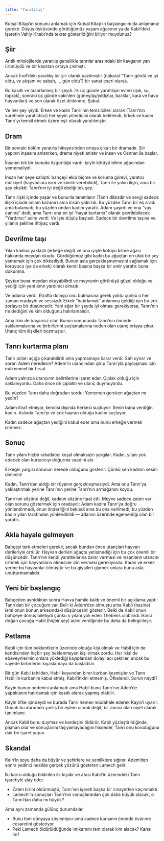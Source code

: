 ```yaml
---
title: "Yaratılış"
---
```


Kutsal Kitap’ın sonunu anlamak için Kutsal Kitap’ın başlangıcını da anlamanız gerekir. Düşüş öyküsünde gördüğümüz yaşam ağacının ya da Kabil’deki işaretin Vahiy Kitabı’nda tekrar gösterildiğini biliyor muydunuz?

## Şiir

<a name="da4c"></a>
Antik mitolojilerde yaratılış genellikle tanrılar arasındaki bir kavganın yan ürünüydü ve bir kaostan ortaya çıkmıştı.

Ancak İncil’deki yaratılış bir şiir olarak yazılmıştır (nakarat “Tanrı gördü ve iyi oldu, ve akşam ve sabah, … gün oldu”) bir sanat eseri olarak.

Bu kasıtlı ve tasarlanmış bir şeydi. İlk üç günde yaratılışın evleri (ışık, su, toprak), sonraki üç günde sakinleri (güneş/ay/yıldızlar, balıklar, kara ve hava hayvanları) ve son olarak özet dinlenme, Şabat.

Ve her şey iyiydi. Erkek ve kadın Tanrı’nın temsilcileri olarak (Tanrı’nın suretinde yaratıldılar) her şeyin yöneticisi olarak belirlendi. Erkek ve kadın Tanrı’yı temsil etmek üzere eşit olarak yaratılmıştır.

## Dram

<a name="7aea"></a>
Bir sonraki bölüm yaratılış hikayesinden ortaya çıkan bir dramadır. Şiir yapının inşasını anlatırken, drama niyeti anlatır ve insan ve Cennet ile başlar.

İnsanın tek bir konuda özgürlüğü vardı: iyiyle kötüyü bilme ağacından yememeliydi.

İnsan her şeye sahipti: bahçeyi ekip biçme ve koruma görevi, yaratıcı mülkiyet (hayvanlara isim ve kimlik verebilirdi), Tanrı ile yakın ilişki, ama bir şey eksikti: Tanrı’nın iyi değil dediği tek şey.

Tanrı ilişki içinde yaşar ve bununla tanımlanır (Tanrı dilsizdir ve sevgi sadece ilişki içinde anlam kazanır) ama insan yalnızdı. Bu yüzden Tanrı bir eş aradı ama bulamadı, bu yüzden ondan kadını yarattı. Adam şaşırdı ve ona “vay canına” dedi, ama Tanrı ona en iyi “hayat kurtarıcı” olarak çevrilebilecek “Yardımcı” adını verdi. Ve işte düşüş başladı. Sadece bir devrilme taşına ve yılanın şekline ihtiyaç vardı.

## Devrilme taşı

<a name="2fce"></a>
Yılan kadına yaklaştı (erkeğe değil) ve ona iyiyle kötüyü bilme ağacı hakkında meydan okudu. Gördüğümüz gibi kadın bu ağaçtan en ufak bir şey yememek için çok dikkatliydi. Bunun asla gerçekleşmemesini sağlamak için koruyucu (ya da erkek) olarak kendi başına başka bir emir yarattı: buna dokunma.

Şeytan buna meydan okuyabilirdi ve meyvenin görünüşü güzel olduğu ve yediği için yeni emir yardımcı olmadı.

Ve adama verdi. Etrafta dolaşıp onu bulmasına gerek yoktu çünkü o her zaman oradaydı ve sessizdi. Erkek “hatırlamak” anlamına geldiği için bu çok zorlayıcı bir düşüncedir. Yani eğer bir şeyde iyi olması gerekiyorsa, Tanrı’nın ne dediğini ve kim olduğunu hatırlamalıdır.

Ama ikisi de başarısız olur. Bunun sonucunda Tanrı’nın önünde saklanmalarına ve birbirlerini suçlamalarına neden olan utanç ortaya çıkar. Utanç tüm ilişkileri bozmuştur.

## Tanrı kurtarma planı

<a name="af3c"></a>
Tanrı onları açığa çıkarabilirdi ama yapmamaya karar verdi. Safı oynar ve sorar: Adem neredesin? Adem’in utancından çıkıp Tanrı’yla paylaşması için mükemmel bir fırsat.

Adem yalnızca utancının belirtilerine işaret eder. Çıplak olduğu için saklanıyordu. Daha önce de çıplaktı ve utanç duymuyordu.

Bu yüzden Tanrı daha doğrudan sordu: Yememen gereken ağaçtan mı yedin?

Adam itiraf etmiyor, kendisi dışında herkesi suçluyor: Senin bana verdiğin kadın. Aslında Tanrı’yı ve çok hayran olduğu kadını suçluyor.

Kadın sadece ağaçtan yediğini kabul eder ama bunu erkeğe vermek istemez.

## Sonuç

<a name="a510"></a>
Tanrı yılanı hiçbir rahatlatıcı koşul olmaksızın yargılar. Kadın, yılanı yok edecek olan kurtarıcıyı doğurma vaadini alır.

Erkeğin yargısı sorunun nerede olduğunu gösterir: Çünkü sen kadının sesini dinledin!

Kadın, Tanrı’dan aldığı bir rüyanın gerçekleşmesiydi. Ama onu Tanrı’ya yaklaştırmak yerine Tanrı’nın yerine Tanrı’nın armağanını koydu.

Tanrı’nın sözüne değil, kadının sözüne itaat etti. Meyve sadece zaten var olan sorunu göstermek için oradaydı: Adam kadını Tanrı’ya doğru yönlendirmedi, onun önderliğini bekledi ama bu ona verilmedi, bu yüzden kadın yılan tarafından yönlendirildi — adamın üzerinde egemenliği olan bir yaratık.

## Akla hayale gelmeyen

<a name="2639"></a>
Bahçeyi terk etmeleri gerekir, ancak bundan önce utançları hayvan derileriyle örtülür. Hayvan derileri ağaçta yetişmediği için bu çok önemli bir düşüncedir. Tanrı’nın kendi yarattıklarına zarar vermesi ve insanların utancını örtmek için hayvanların ölmesine izin vermesi gerekiyordu. Kadın ve erkek yerine bu hayvanlar ölmüştür ve bu giysileri giymek onlara bunu asla unutturmamalıdır.

## Yeni bir başlangıç

<a name="1c54"></a>
Bahçeden ayrıldıktan sonra Havva hamile kaldı ve önemli bir açıklama yaptı: Tanrı’dan bir çocuğum var. Belli ki Âdem’den olmuştu ama Kabil (hazine) ismi onun bunun arkasındaki düşüncesini gösterir. Belki de Kabil onun bahçeye dönüş biletiydi çünkü o yılanı yok eden Thebens olabilirdi. İkinci doğan çocuğa Habil (hiçbir şey) adını verdiğinde bu daha da belirginleşir.

## Patlama

<a name="9584"></a>
Kabil için tüm beklentilerin üzerinde olduğu kişi olmak ve Habil için de kendisinden hiçbir şey beklenmeyen kişi olmak zordu. Her ikisi de ebeveynlerinin onlara yüklediği kayıplardan dolayı acı çektiler, ancak bu sayede birbirlerini kıyaslamaya da başladılar.

Bir gün Kabil tahıldan, Habil koyundan birer kurban kesmişler ve Tanrı Habil’in kurbanını kabul etmiş, Kabil’inkini etmemiş. Öfkelendi. Sorun neydi?

Kayin bunun nedenini anlamadı ama Habil bunu Tanrı’nın Aden’de yaptıklarını hatırlamak için kasıtlı olarak yapmış olabilir.

Kayin öfke içindeydi ve burada Tanrı hemen müdahale ederek Kayin’i uyarır. Günah bu durumda yanlış bir eylem olarak değil, bir amacı olan niyet olarak tanımlanır.

Ancak Kabil bunu duymaz ve kardeşini öldürür. Kabil yüzleştirildiğinde, pişman olur ve sonuçlarını taşıyamayacağını hisseder, Tanrı onu koruduğuna dair bir işaret yapar.

## Skandal

<a name="dce8"></a>
Kain’in soyu daha da büyür ve şehirlere ve yeniliklere sığınır. Adem’den sonra yedinci nesilde gerçek yüzünü gösteren Lamech gelir.

İki karısı olduğu bildirilen ilk kişidir ve atası Kabil’in üzerindeki Tanrı işaretiyle alay eder.

- Zaten birini öldürmüştü, Tanrı’nın işareti başka bir cinayetten kaçınmaktı.
- Lamech’in sonuçları Tanrı’nın sonuçlarından çok daha büyük olacak, o Tanrı’dan daha mı büyük?

Ama aynı zamanda gülünç durumdalar

- Bunu tüm dünyaya söylemiyor ama sadece karısının önünde övünme cesaretini gösteriyor.
- Peki Lamech öldürüldüğünde intikamını tam olarak kim alacak? Karısı mı?

